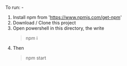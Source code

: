 To run: -
1. Install npm from 'https://www.npmjs.com/get-npm'
2. Download / Clone this project
3. Open powershell in this directory, the write
      > npm i
4. Then
      > npm start

